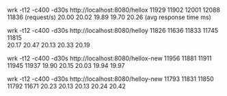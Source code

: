wrk -t12 -c400 -d30s http://localhost:8080/hellox
11929	11902	12001	12088	11836 (request/s)
20.00	20.02	19.89	19.70	20.26 (avg response time ms)

wrk -t12 -c400 -d30s http://localhost:8080/helloy
11826	11636 	11833	11745	11815	
20.17	20.47	20.13	20.33	20.19

wrk -t12 -c400 -d30s http://localhost:8080/hellox-new
11956	11881	11911	11945	11937
19.90	20.15	20.03	19.94	19.97

wrk -t12 -c400 -d30s http://localhost:8080/helloy-new
11793	11831	11850	11792	11671
20.23	20.13	20.13	20.24	20.42